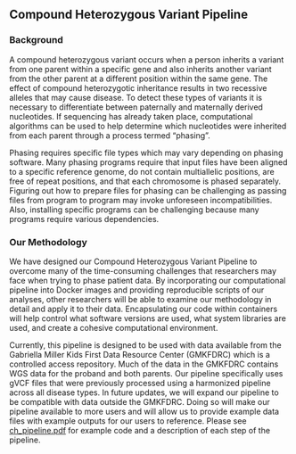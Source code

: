 ## Compound Heterozygous Variant Pipeline

### Background
A compound heterozygous variant occurs when a person inherits a variant from one parent within a specific gene and also inherits another variant from the other parent at a different position within the same gene. The effect of compound heterozygotic inheritance results in two recessive alleles that may cause disease. To detect these types of variants it is necessary to differentiate between paternally and maternally derived nucleotides. If sequencing has already taken place, computational algorithms can be used to help determine which nucleotides were inherited from each parent through a process termed “phasing”. 

Phasing requires specific file types which may vary depending on phasing software. Many phasing programs require that input files have been aligned to a specific reference genome, do not contain multiallelic positions, are free of repeat positions, and that each chromosome is phased separately. Figuring out how to prepare files for phasing can be challenging as passing files from program to program may invoke unforeseen incompatibilities. Also, installing specific programs can be challenging because many programs require various dependencies.

### Our Methodology
We have designed our Compound Heterozygous Variant Pipeline to overcome many of the time-consuming challenges that researchers may face when trying to phase patient data. By incorporating our computational pipeline into Docker images and providing reproducible scripts of our analyses, other researchers will be able to examine our methodology in detail and apply it to their data. Encapsulating our code within containers will help control what software versions are used, what system libraries are used, and create a cohesive computational environment.

Currently, this pipeline is designed to be used with data available from the Gabriella Miller Kids First Data Resource Center (GMKFDRC) which is a controlled access repository. Much of the data in the GMKFDRC contains WGS data for the proband and both parents. Our pipeline specifically uses gVCF files that were previously processed using a harmonized pipeline across all disease types. In future updates, we will expand our pipeline to be compatible with data outside the GMKFDRC. Doing so will make our pipeline available to more users and will allow us to provide example data files with example outputs for our users to reference. Please see [ch_pipeline.pdf](https://github.com/dmiller903/ch-pipeline/blob/master/ch_pipeline_example.pdf) for example code and a description of each step of the pipeline.
